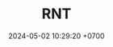 ---
layout: teamCard
permalink: /team/:title.html
categories: LI
maincover: /assets/logos/BDLF.png
puntosLJMAYO24:
date: 2024-05-02 10:29:20 +0700
title: RNT
tag: johto042024
color: black
puntosLJ202404: 12
grupo: sur
background: '#F16C38'
cover: /assets/backCard.png
team: RNT
ID: CS

---